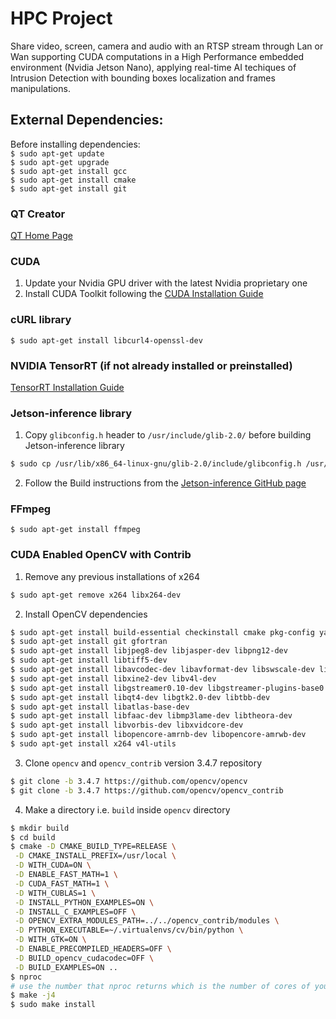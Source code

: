 # HPC Project

Share video, screen, camera and audio with an RTSP stream through Lan or Wan supporting CUDA computations in a High Performance embedded environment (Nvidia Jetson Nano), applying real-time AI techiques of Intrusion Detection with bounding boxes localization and frames manipulations.

## External Dependencies:

Before installing dependencies:  
`$ sudo apt-get update`  
`$ sudo apt-get upgrade`  
`$ sudo apt-get install gcc`  
`$ sudo apt-get install cmake`  
`$ sudo apt-get install git`  

### QT Creator
[QT Home Page](https://www.qt.io/)

### CUDA  
1. Update your Nvidia GPU driver with the latest Nvidia proprietary one  
2. Install CUDA Toolkit following the [CUDA Installation Guide](https://docs.nvidia.com/cuda/cuda-installation-guide-linux/index.html)

### cURL library
`$ sudo apt-get install libcurl4-openssl-dev`  

### NVIDIA TensorRT (if not already installed or preinstalled)
[TensorRT Installation Guide](https://docs.nvidia.com/deeplearning/sdk/tensorrt-install-guide/index.html)

### Jetson-inference library
1. Copy `glibconfig.h` header to `/usr/include/glib-2.0/` before building Jetson-inference library  
```sh
$ sudo cp /usr/lib/x86_64-linux-gnu/glib-2.0/include/glibconfig.h /usr/include/glib-2.0/glibconfig.h
```
2. Follow the Build instructions from the [Jetson-inference GitHub page](https://github.com/dusty-nv/jetson-inference)  

### FFmpeg  
`$ sudo apt-get install ffmpeg`

### CUDA Enabled OpenCV with Contrib  
1. Remove any previous installations of x264  
```sh
$ sudo apt-get remove x264 libx264-dev
```  

2. Install OpenCV dependencies  
```sh
$ sudo apt-get install build-essential checkinstall cmake pkg-config yasm  
$ sudo apt-get install git gfortran  
$ sudo apt-get install libjpeg8-dev libjasper-dev libpng12-dev  
$ sudo apt-get install libtiff5-dev  
$ sudo apt-get install libavcodec-dev libavformat-dev libswscale-dev libdc1394-22-dev  
$ sudo apt-get install libxine2-dev libv4l-dev  
$ sudo apt-get install libgstreamer0.10-dev libgstreamer-plugins-base0.10-dev  
$ sudo apt-get install libqt4-dev libgtk2.0-dev libtbb-dev  
$ sudo apt-get install libatlas-base-dev  
$ sudo apt-get install libfaac-dev libmp3lame-dev libtheora-dev  
$ sudo apt-get install libvorbis-dev libxvidcore-dev  
$ sudo apt-get install libopencore-amrnb-dev libopencore-amrwb-dev  
$ sudo apt-get install x264 v4l-utils
```

3. Clone `opencv` and `opencv_contrib` version 3.4.7 repository
```sh
$ git clone -b 3.4.7 https://github.com/opencv/opencv
$ git clone -b 3.4.7 https://github.com/opencv/opencv_contrib
```

4. Make a directory i.e. `build` inside `opencv` directory  
```sh
$ mkdir build
$ cd build
$ cmake -D CMAKE_BUILD_TYPE=RELEASE \
 -D CMAKE_INSTALL_PREFIX=/usr/local \
 -D WITH_CUDA=ON \
 -D ENABLE_FAST_MATH=1 \
 -D CUDA_FAST_MATH=1 \
 -D WITH_CUBLAS=1 \
 -D INSTALL_PYTHON_EXAMPLES=ON \
 -D INSTALL_C_EXAMPLES=OFF \
 -D OPENCV_EXTRA_MODULES_PATH=../../opencv_contrib/modules \
 -D PYTHON_EXECUTABLE=~/.virtualenvs/cv/bin/python \
 -D WITH_GTK=ON \
 -D ENABLE_PRECOMPILED_HEADERS=OFF \
 -D BUILD_opencv_cudacodec=OFF \
 -D BUILD_EXAMPLES=ON ..
$ nproc
# use the number that nproc returns which is the number of cores of your processor. Let's say it returns 4.
$ make -j4 
$ sudo make install
```
